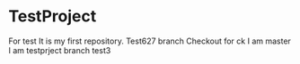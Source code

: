 # TestProject
For test
It is my first repository.
Test627 branch
Checkout for ck
I am master
I am testprject branch
test3
